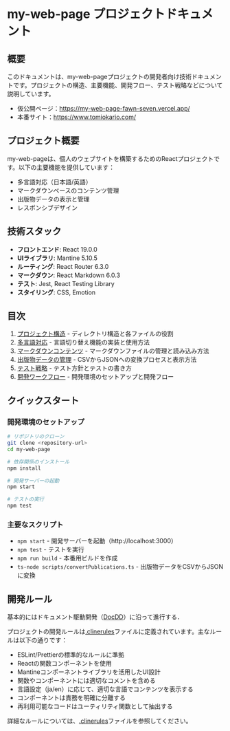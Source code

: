 # my-web-page プロジェクトドキュメント

## 概要

このドキュメントは、my-web-pageプロジェクトの開発者向け技術ドキュメントです。プロジェクトの構造、主要機能、開発フロー、テスト戦略などについて説明しています。

- 仮公開ページ：https://my-web-page-fawn-seven.vercel.app/
- 本番サイト：https://www.tomiokario.com/

## プロジェクト概要

my-web-pageは、個人のウェブサイトを構築するためのReactプロジェクトです。以下の主要機能を提供しています：

- 多言語対応（日本語/英語）
- マークダウンベースのコンテンツ管理
- 出版物データの表示と管理
- レスポンシブデザイン

## 技術スタック

- **フロントエンド**: React 19.0.0
- **UIライブラリ**: Mantine 5.10.5
- **ルーティング**: React Router 6.3.0
- **マークダウン**: React Markdown 6.0.3
- **テスト**: Jest, React Testing Library
- **スタイリング**: CSS, Emotion

## 目次

1. [プロジェクト構造](./project-structure.md) - ディレクトリ構造と各ファイルの役割
2. [多言語対応](./multilingual-support.md) - 言語切り替え機能の実装と使用方法
3. [マークダウンコンテンツ](./markdown-content.md) - マークダウンファイルの管理と読み込み方法
4. [出版物データの管理](./publications-management.md) - CSVからJSONへの変換プロセスと表示方法
5. [テスト戦略](./testing-strategy.md) - テスト方針とテストの書き方
6. [開発ワークフロー](./development-workflow.md) - 開発環境のセットアップと開発フロー

## クイックスタート

### 開発環境のセットアップ

```bash
# リポジトリのクローン
git clone <repository-url>
cd my-web-page

# 依存関係のインストール
npm install

# 開発サーバーの起動
npm start

# テストの実行
npm test
```

### 主要なスクリプト

- `npm start` - 開発サーバーを起動（http://localhost:3000）
- `npm test` - テストを実行
- `npm run build` - 本番用ビルドを作成
- `ts-node scripts/convertPublications.ts` - 出版物データをCSVからJSONに変換

## 開発ルール

基本的にはドキュメント駆動開発（[DocDD](DocDD.md)）に沿って進行する．

プロジェクトの開発ルールは[.clinerules](./../.clinerules)ファイルに定義されています。主なルールは以下の通りです：

- ESLint/Prettierの標準的なルールに準拠
- Reactの関数コンポーネントを使用
- Mantineコンポーネントライブラリを活用したUI設計
- 関数やコンポーネントには適切なコメントを含める
- 言語設定（ja/en）に応じて、適切な言語でコンテンツを表示する
- コンポーネントは責務を明確に分離する
- 再利用可能なコードはユーティリティ関数として抽出する

詳細なルールについては、[.clinerules](./../.clinerules)ファイルを参照してください。